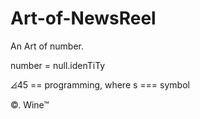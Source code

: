 # Art-of-NewsReel

An Art of number.

number = null.idenTiTy

⦞45 == programming, where s === symbol

©. Wine™
